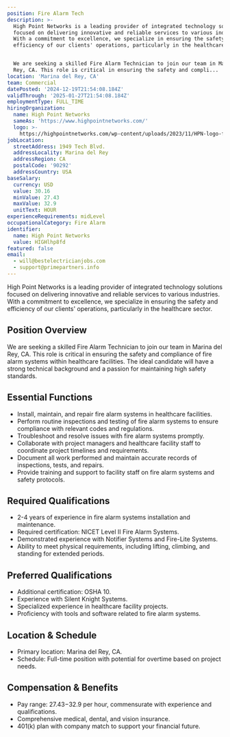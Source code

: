 ```yaml
---
position: Fire Alarm Tech
description: >-
  High Point Networks is a leading provider of integrated technology solutions
  focused on delivering innovative and reliable services to various industries.
  With a commitment to excellence, we specialize in ensuring the safety and
  efficiency of our clients' operations, particularly in the healthcare sector.


  We are seeking a skilled Fire Alarm Technician to join our team in Marina del
  Rey, CA. This role is critical in ensuring the safety and compli...
location: 'Marina del Rey, CA'
team: Commercial
datePosted: '2024-12-19T21:54:08.184Z'
validThrough: '2025-01-27T21:54:08.184Z'
employmentType: FULL_TIME
hiringOrganization:
  name: High Point Networks
  sameAs: 'https://www.highpointnetworks.com/'
  logo: >-
    https://highpointnetworks.com/wp-content/uploads/2023/11/HPN-logo-fullColor-rgb.svg
jobLocation:
  streetAddress: 1949 Tech Blvd.
  addressLocality: Marina del Rey
  addressRegion: CA
  postalCode: '90292'
  addressCountry: USA
baseSalary:
  currency: USD
  value: 30.16
  minValue: 27.43
  maxValue: 32.9
  unitText: HOUR
experienceRequirements: midLevel
occupationalCategory: Fire Alarm
identifier:
  name: High Point Networks
  value: HIGHlhp8fd
featured: false
email:
  - will@bestelectricianjobs.com
  - support@primepartners.info
---
```



High Point Networks is a leading provider of integrated technology solutions focused on delivering innovative and reliable services to various industries. With a commitment to excellence, we specialize in ensuring the safety and efficiency of our clients' operations, particularly in the healthcare sector.

## Position Overview
We are seeking a skilled Fire Alarm Technician to join our team in Marina del Rey, CA. This role is critical in ensuring the safety and compliance of fire alarm systems within healthcare facilities. The ideal candidate will have a strong technical background and a passion for maintaining high safety standards.

## Essential Functions
- Install, maintain, and repair fire alarm systems in healthcare facilities.
- Perform routine inspections and testing of fire alarm systems to ensure compliance with relevant codes and regulations.
- Troubleshoot and resolve issues with fire alarm systems promptly.
- Collaborate with project managers and healthcare facility staff to coordinate project timelines and requirements.
- Document all work performed and maintain accurate records of inspections, tests, and repairs.
- Provide training and support to facility staff on fire alarm systems and safety protocols.

## Required Qualifications
- 2-4 years of experience in fire alarm systems installation and maintenance.
- Required certification: NICET Level II Fire Alarm Systems.
- Demonstrated experience with Notifier Systems and Fire-Lite Systems.
- Ability to meet physical requirements, including lifting, climbing, and standing for extended periods.

## Preferred Qualifications
- Additional certification: OSHA 10.
- Experience with Silent Knight Systems.
- Specialized experience in healthcare facility projects.
- Proficiency with tools and software related to fire alarm systems.

## Location & Schedule
- Primary location: Marina del Rey, CA.
- Schedule: Full-time position with potential for overtime based on project needs.

## Compensation & Benefits
- Pay range: $27.43-$32.9 per hour, commensurate with experience and qualifications.
- Comprehensive medical, dental, and vision insurance.
- 401(k) plan with company match to support your financial future.
